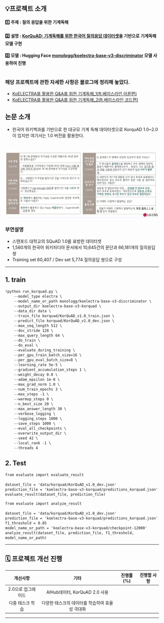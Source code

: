 
## 💡프로젝트 소개

#### 1️⃣ 주제 : 질의 응답을 위한 기계독해<br>
#### 2️⃣ 설명 : [KorQuAD: 기계독해를 위한 한국어 질의응답 데이터셋](https://www.dbpia.co.kr/journal/articleDetail?nodeId=NODE07613668)을 기반으로 기계독해 모델 구현<br> 
#### 3️⃣ 모델 : Hugging Face [monologg/koelectra-base-v3-discriminator](https://huggingface.co/monologg/koelectra-base-v3-discriminator) 모델 사용하여 진행<br><br>

### 해당 프로젝트에 관한 자세한 사항은 블로그에 정리해 놓았다.
- [KoELECTRA를 활용한 Q&A를 위한 기계독해_1(ft.베이스라인 이론편)](https://velog.io/@jx7789/KoELECTRA%EB%A5%BC-%ED%99%9C%EC%9A%A9%ED%95%9C-QA%EB%A5%BC-%EC%9C%84%ED%95%9C-%EA%B8%B0%EA%B3%84%EB%8F%85%ED%95%B41ft.%EB%B2%A0%EC%9D%B4%EC%8A%A4%EB%9D%BC%EC%9D%B8%ED%8E%B8)
- [KoELECTRA를 활용한 Q&A를 위한 기계독해_2(ft.베이스라인 코드편)](https://velog.io/@jx7789/KoELECTRA%EB%A5%BC-%ED%99%9C%EC%9A%A9%ED%95%9C-QA%EB%A5%BC-%EC%9C%84%ED%95%9C-%EA%B8%B0%EA%B3%84%EB%8F%85%ED%95%B41ft.%EB%B2%A0%EC%9D%B4%EC%8A%A4%EB%9D%BC%EC%9D%B8-%EC%BD%94%EB%93%9C%ED%8E%B8)


## 논문 소개
- 한국어 위키백과를 기반으로 한 대규모 기계 독해 데이터셋으로 KorquAD 1.0~2.0이 있지만 여기서는 1.0 버전을 활용한다. 
<br>

![](img/korquad.png)
### 부연설명
- 스탠포드 대학교의 SQuAD 1.0를 표방한 데이터셋
- 1,560개의 한국어 위키피디아 문서에서 10,645건의 문단과 66,181개의 질의응답 쌍
- Training set 60,407 / Dev set 5,774 질의응답 쌍으로 구성


---
## 1. train

```
!python run_korquad.py \
    --model_type electra \
    --model_name_or_path monologg/koelectra-base-v3-discriminator \
    --output_dir koelectra-base-v3-korquad \
    --data_dir data \
    --train_file korquad/KorQuAD_v1.0_train.json \
    --predict_file korquad/KorQuAD_v1.0_dev.json \
    --max_seq_length 512 \
    --doc_stride 128 \
    --max_query_length 64 \
    --do_train \
    --do_eval \
    --evaluate_during_training \
    --per_gpu_train_batch_size=16 \
    --per_gpu_eval_batch_size=8 \
    --learning_rate 5e-5 \
    --gradient_accumulation_steps 1 \
    --weight_decay 0.0 \
    --adam_epsilon 1e-8 \
    --max_grad_norm 1.0 \
    --num_train_epochs 3 \
    --max_steps -1 \
    --warmup_steps 0 \
    --n_best_size 20 \
    --max_answer_length 30 \
    --verbose_logging \
    --logging_steps 1000 \
    --save_steps 1000 \
    --eval_all_checkpoints \
    --overwrite_output_dir \
    --seed 42 \
    --local_rank -1 \
    --threads 4
```

## 2. Test
```
from evaluate import evaluate_result

dataset_file = 'data/korquad/KorQuAD_v1.0_dev.json'
prediction_file = 'koelectra-base-v3-korquad/predictions_korquad.json'
evaluate_result(dataset_file, prediction_file)
```

```
from evaluate import analyze_result

dataset_file = 'data/korquad/KorQuAD_v1.0_dev.json'
prediction_file = 'koelectra-base-v3-korquad/predictions_korquad.json'
f1_threshold = 0.85
model_name_or_path = 'koelectra-base-v3-korquad/checkpoint-12000'
analyze_result(dataset_file, prediction_file, f1_threshold, model_name_or_path)
```

---
## 🗓️ 프로젝트 개선 진행

|개선사항|기타|진행률(%)|진행할 사항|
|:-----:|:-----:|:-----:|:-----:|
|2.0으로 업그레이드|AIHub데이터, KorQuAD 2.0 사용|||
|다중 태스크 학습|다양한 태스크의 데이터를 학습하여 효율성 극대화|||

---
